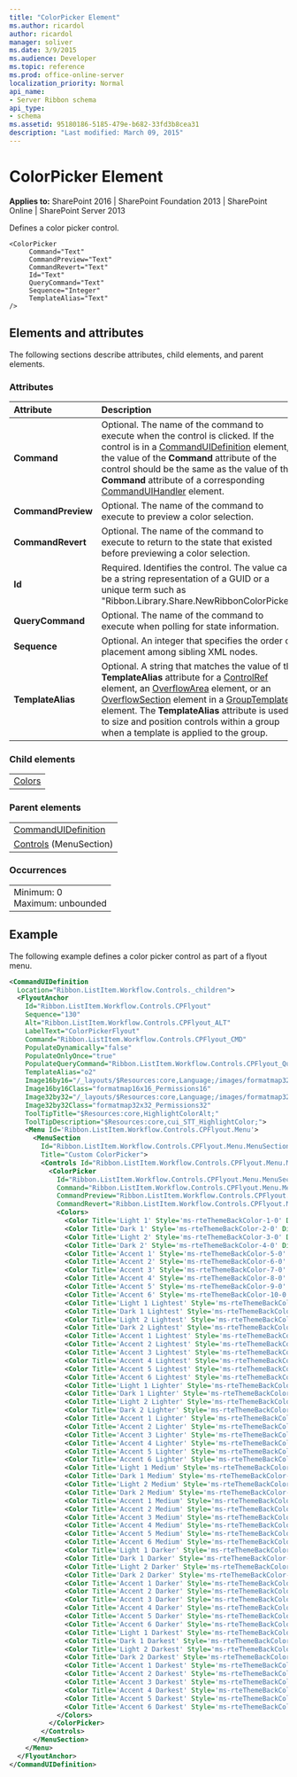 ```yaml
---
title: "ColorPicker Element"
ms.author: ricardol
author: ricardol
manager: soliver
ms.date: 3/9/2015
ms.audience: Developer
ms.topic: reference
ms.prod: office-online-server
localization_priority: Normal
api_name:
- Server Ribbon schema
api_type:
- schema
ms.assetid: 95180186-5185-479e-b682-33fd3b8cea31
description: "Last modified: March 09, 2015"
---
```


# ColorPicker Element

 
  
 **Applies to:** SharePoint 2016 | SharePoint Foundation 2013 | SharePoint Online | SharePoint Server 2013
  
Defines a color picker control. 
  
```
<ColorPicker
     Command="Text"
     CommandPreview="Text"
     CommandRevert="Text"
     Id="Text"
     QueryCommand="Text"
     Sequence="Integer"
     TemplateAlias="Text"
/>
```

## Elements and attributes

The following sections describe attributes, child elements, and parent elements.

### Attributes

|**Attribute**|**Description**|
|:-----|:-----|
|**Command** <br/> |Optional. The name of the command to execute when the control is clicked. If the control is in a [CommandUIDefinition](commanduidefinition-element.md) element, the value of the **Command** attribute of the control should be the same as the value of the **Command** attribute of a corresponding [CommandUIHandler](commanduihandler-element.md) element.  <br/> |
|**CommandPreview** <br/> |Optional. The name of the command to execute to preview a color selection.  <br/> |
|**CommandRevert** <br/> |Optional. The name of the command to execute to return to the state that existed before previewing a color selection.  <br/> |
|**Id** <br/> |Required. Identifies the control. The value can be a string representation of a GUID or a unique term such as "Ribbon.Library.Share.NewRibbonColorPicker".  <br/> |
|**QueryCommand** <br/> |Optional. The name of the command to execute when polling for state information.  <br/> |
|**Sequence** <br/> |Optional. An integer that specifies the order of placement among sibling XML nodes.  <br/> |
|**TemplateAlias** <br/> |Optional. A string that matches the value of the **TemplateAlias** attribute for a [ControlRef](controlref-element.md) element, an [OverflowArea](overflowarea-element.md) element, or an [OverflowSection](overflowsection-element.md) element in a [GroupTemplate](grouptemplate-element.md) element. The **TemplateAlias** attribute is used to size and position controls within a group when a template is applied to the group.  <br/> |
   
### Child elements

||
|:-----|
|[Colors](colors-element.md)|
   
### Parent elements

||
|:-----|
|[CommandUIDefinition](commanduidefinition-element.md) <br/> |
|[Controls](controls-element-menusection.md) (MenuSection)  <br/> |
   
### Occurrences

||
|:-----|
|Minimum: 0  <br/> Maximum: unbounded  <br/> |
   
## Example

The following example defines a color picker control as part of a flyout menu.
  
```XML
<CommandUIDefinition
  Location="Ribbon.ListItem.Workflow.Controls._children">
  <FlyoutAnchor
    Id="Ribbon.ListItem.Workflow.Controls.CPFlyout"
    Sequence="130"
    Alt="Ribbon.ListItem.Workflow.Controls.CPFlyout_ALT"
    LabelText="ColorPickerFlyout"
    Command="Ribbon.ListItem.Workflow.Controls.CPFlyout_CMD"
    PopulateDynamically="false"
    PopulateOnlyOnce="true"
    PopulateQueryCommand="Ribbon.ListItem.Workflow.Controls.CPFlyout_Query_CMD"
    TemplateAlias="o2"
    Image16by16="/_layouts/$Resources:core,Language;/images/formatmap32x32.png"
    Image16by16Class="formatmap16x16_Permissions16"
    Image32by32="/_layouts/$Resources:core,Language;/images/formatmap32x32.png"
    Image32by32Class="formatmap32x32_Permissions32"
    ToolTipTitle="$Resources:core,HighlightColorAlt;"
    ToolTipDescription="$Resources:core,cui_STT_HighlightColor;">
    <Menu Id='Ribbon.ListItem.Workflow.Controls.CPFlyout.Menu'>
      <MenuSection
        Id="Ribbon.ListItem.Workflow.Controls.CPFlyout.Menu.MenuSection"
        Title="Custom ColorPicker">
        <Controls Id="Ribbon.ListItem.Workflow.Controls.CPFlyout.Menu.MenuSection.Controls">
          <ColorPicker
            Id="Ribbon.ListItem.Workflow.Controls.CPFlyout.Menu.MenuSection.ColorPicker"
            Command="Ribbon.ListItem.Workflow.Controls.CPFlyout.Menu.MenuSection.ColorPicker_CMD"
            CommandPreview="Ribbon.ListItem.Workflow.Controls.CPFlyout.Menu.MenuSection.ColorPicker_PRE_CMD"
            CommandRevert="Ribbon.ListItem.Workflow.Controls.CPFlyout.Menu.MenuSection.ColorPicker_REV_CMD" >
            <Colors>
              <Color Title='Light 1' Style='ms-rteThemeBackColor-1-0' DisplayColor='#ffffff' />
              <Color Title='Dark 1' Style='ms-rteThemeBackColor-2-0' DisplayColor='#000000' />
              <Color Title='Light 2' Style='ms-rteThemeBackColor-3-0' DisplayColor='#e9f5fa' />
              <Color Title='Dark 2' Style='ms-rteThemeBackColor-4-0' DisplayColor='#33557b' />
              <Color Title='Accent 1' Style='ms-rteThemeBackColor-5-0' DisplayColor='#00adee' />
              <Color Title='Accent 2' Style='ms-rteThemeBackColor-6-0' DisplayColor='#ec008c' />
              <Color Title='Accent 3' Style='ms-rteThemeBackColor-7-0' DisplayColor='#1d71b6' />
              <Color Title='Accent 4' Style='ms-rteThemeBackColor-8-0' DisplayColor='#fd9f08' />
              <Color Title='Accent 5' Style='ms-rteThemeBackColor-9-0' DisplayColor='#62ce33' />
              <Color Title='Accent 6' Style='ms-rteThemeBackColor-10-0' DisplayColor='#fae032' />
              <Color Title='Light 1 Lightest' Style='ms-rteThemeBackColor-1-1' DisplayColor='#f2f2f2' />
              <Color Title='Dark 1 Lightest' Style='ms-rteThemeBackColor-2-1' DisplayColor='#7f7f7f' />
              <Color Title='Light 2 Lightest' Style='ms-rteThemeBackColor-3-1' DisplayColor='#c1e3f1' />
              <Color Title='Dark 2 Lightest' Style='ms-rteThemeBackColor-4-1' DisplayColor='#cfddeb' />
              <Color Title='Accent 1 Lightest' Style='ms-rteThemeBackColor-5-1' DisplayColor='#c8f0ff' />
              <Color Title='Accent 2 Lightest' Style='ms-rteThemeBackColor-6-1' DisplayColor='#ffc8e8' />
              <Color Title='Accent 3 Lightest' Style='ms-rteThemeBackColor-7-1' DisplayColor='#cbe3f6' />
              <Color Title='Accent 4 Lightest' Style='ms-rteThemeBackColor-8-1' DisplayColor='#feebcd' />
              <Color Title='Accent 5 Lightest' Style='ms-rteThemeBackColor-9-1' DisplayColor='#e0f5d6' />
              <Color Title='Accent 6 Lightest' Style='ms-rteThemeBackColor-10-1' DisplayColor='#fef8d6' />
              <Color Title='Light 1 Lighter' Style='ms-rteThemeBackColor-1-2' DisplayColor='#d8d8d8' />
              <Color Title='Dark 1 Lighter' Style='ms-rteThemeBackColor-2-2' DisplayColor='#595959' />
              <Color Title='Light 2 Lighter' Style='ms-rteThemeBackColor-3-2' DisplayColor='#86c8e3' />
              <Color Title='Dark 2 Lighter' Style='ms-rteThemeBackColor-4-2' DisplayColor='#a0bad8' />
              <Color Title='Accent 1 Lighter' Style='ms-rteThemeBackColor-5-2' DisplayColor='#92e1ff' />
              <Color Title='Accent 2 Lighter' Style='ms-rteThemeBackColor-6-2' DisplayColor='#ff91d2' />
              <Color Title='Accent 3 Lighter' Style='ms-rteThemeBackColor-7-2' DisplayColor='#97c7ee' />
              <Color Title='Accent 4 Lighter' Style='ms-rteThemeBackColor-8-2' DisplayColor='#fed89c' />
              <Color Title='Accent 5 Lighter' Style='ms-rteThemeBackColor-9-2' DisplayColor='#c0ebad' />
              <Color Title='Accent 6 Lighter' Style='ms-rteThemeBackColor-10-2' DisplayColor='#fef8d6' />
              <Color Title='Light 1 Medium' Style='ms-rteThemeBackColor-1-3' DisplayColor='#bfbfbf' />
              <Color Title='Dark 1 Medium' Style='ms-rteThemeBackColor-2-3' DisplayColor='#3f3f3f' />
              <Color Title='Light 2 Medium' Style='ms-rteThemeBackColor-3-3' DisplayColor='#2c98c4' />
              <Color Title='Dark 2 Medium' Style='ms-rteThemeBackColor-4-3' DisplayColor='#7098c4' />
              <Color Title='Accent 1 Medium' Style='ms-rteThemeBackColor-5-3' DisplayColor='#5bd2ff' />
              <Color Title='Accent 2 Medium' Style='ms-rteThemeBackColor-6-3' DisplayColor='#ff5abc' />
              <Color Title='Accent 3 Medium' Style='ms-rteThemeBackColor-7-3' DisplayColor='#64abe6' />
              <Color Title='Accent 4 Medium' Style='ms-rteThemeBackColor-8-3' DisplayColor='#fdc56a' />
              <Color Title='Accent 5 Medium' Style='ms-rteThemeBackColor-9-3' DisplayColor='#b9de8c' />
              <Color Title='Accent 6 Medium' Style='ms-rteThemeBackColor-10-3' DisplayColor='#fcec84' />
              <Color Title='Light 1 Darker' Style='ms-rteThemeBackColor-1-4' DisplayColor='#a5a5a5' />
              <Color Title='Dark 1 Darker' Style='ms-rteThemeBackColor-2-4' DisplayColor='#262626' />
              <Color Title='Light 2 Darker' Style='ms-rteThemeBackColor-3-4' DisplayColor='#164c62' />
              <Color Title='Dark 2 Darker' Style='ms-rteThemeBackColor-4-4' DisplayColor='#26405c' />
              <Color Title='Accent 1 Darker' Style='ms-rteThemeBackColor-5-4' DisplayColor='#0081b2' />
              <Color Title='Accent 2 Darker' Style='ms-rteThemeBackColor-6-4' DisplayColor='#b10069' />
              <Color Title='Accent 3 Darker' Style='ms-rteThemeBackColor-7-4' DisplayColor='#155488' />
              <Color Title='Accent 4 Darker' Style='ms-rteThemeBackColor-8-4' DisplayColor='#c27801' />
              <Color Title='Accent 5 Darker' Style='ms-rteThemeBackColor-9-4' DisplayColor='#499b25' />
              <Color Title='Accent 6 Darker' Style='ms-rteThemeBackColor-10-4' DisplayColor='#dbbf05' />
              <Color Title='Light 1 Darkest' Style='ms-rteThemeBackColor-1-5' DisplayColor='#7f7f7f' />
              <Color Title='Dark 1 Darkest' Style='ms-rteThemeBackColor-2-5' DisplayColor='#0c0c0c' />
              <Color Title='Light 2 Darkest' Style='ms-rteThemeBackColor-3-5' DisplayColor='#081e27' />
              <Color Title='Dark 2 Darkest' Style='ms-rteThemeBackColor-4-5' DisplayColor='#192a3e' />
              <Color Title='Accent 1 Darkest' Style='ms-rteThemeBackColor-5-5' DisplayColor='#005677' />
              <Color Title='Accent 2 Darkest' Style='ms-rteThemeBackColor-6-5' DisplayColor='#760046' />
              <Color Title='Accent 3 Darkest' Style='ms-rteThemeBackColor-7-5' DisplayColor='#0e385b' />
              <Color Title='Accent 4 Darkest' Style='ms-rteThemeBackColor-8-5' DisplayColor='#815001' />
              <Color Title='Accent 5 Darkest' Style='ms-rteThemeBackColor-9-5' DisplayColor='#316819' />
              <Color Title='Accent 6 Darkest' Style='ms-rteThemeBackColor-10-5' DisplayColor='#927f03' />
            </Colors>
          </ColorPicker>
        </Controls>
      </MenuSection>
    </Menu>
  </FlyoutAnchor>
</CommandUIDefinition>

```


